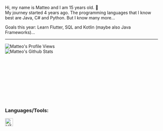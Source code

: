 Hi, my name is Matteo and I am 15 years old. 👋 <br>
My journey started 4 years ago. The programming languages that I know best are Java, C# and Python. But I know many more... 

Goals this year: Learn Flutter, SQL and Kotlin (maybe also Java Frameworks)...

---

<img align="left" alt="Matteo's Profile Views" src="https://komarev.com/ghpvc/?username=Matteo-Code&color=blue">
<br>
<img align="left" alt="Matteo's Github Stats" src="https://github-readme-stats.vercel.app/api?username=Matteo-Code&show_icons=true&hide_border=true&bg_color=000&text_color=FFF" />
<br>
<br>
<br>
<br>
<br>
<br>
<br>
<br>
<br>
<br>

### Languages/Tools:

<a href="https://vuejs.org/"><img align="left" alt="HTML5" width="26px" src="https://avatars.githubusercontent.com/u/6128107?s=280&v=4"/></a>

<!--
**Matteo-Code/Matteo-Code** is a ✨ _special_ ✨ repository because its `README.md` (this file) appears on your GitHub profile.

Here are some ideas to get you started:

- 🔭 I’m currently working on ...
- 🌱 I’m currently learning ...
- 👯 I’m looking to collaborate on ...
- 🤔 I’m looking for help with ...
- 💬 Ask me about ...
- 📫 How to reach me: ...
- 😄 Pronouns: ...
- ⚡ Fun fact: ...
-->
